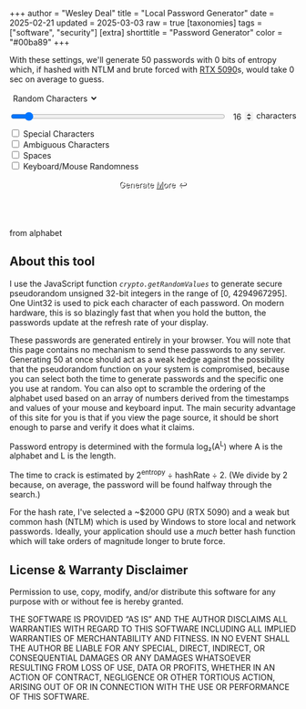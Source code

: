 +++
author = "Wesley Deal"
title = "Local Password Generator"
date = 2025-02-21
updated = 2025-03-03
raw = true
[taxonomies]
tags = ["software", "security"]
[extra]
shorttitle = "Password Generator"
color = "#00ba89"
+++

<style type="text/css">
/*
.content > *:not(div#result) {
	width: calc(min(780px,100%));
	padding: 0 10px;
}
*/
#passwords-exposition p{
	margin-top: 0;
}
#settings-wrapper {
	display: flex;
	gap: 10px;
	flex-direction: column;
	flex: 1 1 300px;
}
#controls{
	display: flex;
	flex-direction: row;
	align-items: end;
	justify-content: space-between;
	flex-wrap: wrap;
	gap: 10px;
	max-width: 80ch;
}
select{
	border: 1px solid var(--color-primary);
	border-radius: 3px;
	font: inherit;
	color: inherit;
	background: none;
	padding: 2px;
}
input {
	accent-color: var(--color-pop);
	color: inherit;
}
#settings-wrapper div.length-container{
	display: flex;
	gap: 5px;
	flex-wrap: wrap;
}
#length{
	flex: 1 0 120px;
}
#length_val{
	width: 3em;
	background: transparent;
	border: none;
	border-bottom: 1px solid var(--color-fg);
	font: inherit;
	padding: 0;
	text-align: center;
}
input[type=number]::-webkit-inner-spin-button {
	opacity: 1;
}
.word-settings{
	display: none;
}
#genbutton-wrapper {
	flex: 1 0 200px;
}
@keyframes bgmove {
	from {background-position: 0 0}
	to {background-position: 0 0, 0 0, 800px 0, 0 0}
}
button#generate {
	font: 350 1.5em/1.5 var(--typeface-body), sans-serif;
	color: inherit;
	border: 2px solid var(--color-primary);
	border-radius: 3px;
	background: var(--color-bg);
	background: var(--button-overlay), color-mix(in oklch, var(--color-primary-sat), #000 45%);
	padding: 5px 15px;
	transition: border 150ms ease-out, color 150ms ease-out, background 150ms ease-out;
	width: 100%;
	user-select: none;
	box-shadow: 0 2px 5px color-mix(in srgb, var(--color-fg) 20%, transparent);
	box-shadow: var(--button-shadow);
	border: var(--button-border);
	color: #fff;
	text-shadow: 1px 1px 0 #000;
	transition: all 70ms ease-out;
}
button#generate:hover {
	//background: var(--color-pop);
	//color: var(--color-bg);
	//border: 2px solid var(--color-pop);
	background: var(--button-highlight-overlay), color-mix(in oklch, var(--color-primary-sat), #000 45%);
	box-shadow: var(--button-shadow-hover);
}
button#generate:active {
	background: var(--button-highlight-overlay), color-mix(in oklch, var(--color-pop), #000 45%);
	animation: bgmove 15s infinite linear;
}
#copied-caption{
	opacity: 0;
	font-size: 1.5em;
	color: var(--color-pop);
	font-weight: bold;
	transition: opacity 250ms ease-in-out;
	border-radius: 5px;
	border: 2px solid;
	pointer-events: none;
	user-select: none;
	margin-top: 10px;
	text-align: center;
}
#copied-caption.active{
	opacity: 1;
}
#result{
	font-family: var(--typeface-mono),"Red Hat Mono",Consolas,monospace;
	font-size: 1.5em;
	border: 1px solid var(--color-fg);
	background: color-mix(in srgb, var(--color-bg) 80%, transparent);
	margin: 10px 0;
	overflow-x: auto;
	max-width: min(100%,1600px);
}
#result.smaller{
	font-size: 1em;
}
#result ul{
	display: flex;
	flex-wrap: wrap;
	gap: 24px 20px;
	justify-content: start;
	padding: 0 20px;
}
#result li{
	display: flex;
	width: auto;
	padding: 0;
	margin: 0;
	line-height: 1;
	white-space: pre;
}
#result li.copied{
	border-bottom: 2px solid var(--color-accent);
	margin-bottom: -2px;
	font-style: italic;
}
</style>
<div id="passwords-exposition">
	<p>With these settings, we'll generate 50 passwords with <span id="entropy">0</span> bits of entropy which, if hashed with NTLM and brute forced with <a href="https://gist.github.com/Chick3nman/09bac0775e6393468c2925c1e1363d5c">RTX 5090</a>s, would take <span id="hashtime">0 sec</span> on average to guess.
</div>
<div id="controls">
	<div id="settings-wrapper">
		<div>
			<select id="mode" onchange="pwgen()">
				<option value="char">Random Characters</option>
				<option value="words" disabled>Random Words</option>
			</select>
		</div>
		<div class="length-container">
			<input type="range" id="length" min="8" max="128" value="16">
			<input type="number" id="length_val" value="16"></input>
   			<label for="length"> characters</label>
		</div>
		<div class="char-settings">
			<input type="checkbox" id="specials" value="specials" onchange="pwgen()">
			<label for="specials"> Special Characters</label><br>
			<input type="checkbox" id="ambiguous" value="ambiguous" onchange="pwgen()">
			<label for="ambiguous"> Ambiguous Characters</label><br>
			<input type="checkbox" id="spaces" value="spaces" onchange="pwgen()">
			<label for="spaces"> Spaces</label><br>
			<input type="checkbox" id="user-entropy" value="user-entropy" onchange="pwgen()">
			<label for="user-entropy"> Keyboard/Mouse Randomness</label><br>
		</div>
		<div class="word-settings">
			<input type="checkbox" id="separators" value="separators" onchange="pwgen()">
			<label for="separators"> Separators (-_+= )</label><br>
			<select id="capitalization">
				<option value="none">lowercase</option>
				<option value="all">ALL CAPS</option>
				<option value="first">First Letters</option>
				<option value="rand-first">random First letters</option>
				<option value="rand">raNDOm cAps</option>option>
			</select>
			<select id="numbers">
				<option value="none">No numbers</option>
				<option value="2">2 digits, start and/or end</option>
				<option value="4">4 digits, start and/or end</option>
				<option value="3">1-3 digits randomly placed</option>
			</select>
		</div>
	</div>
	<div id="genbutton-wrapper">
		<button type="button" id="generate">Generate <u>M</u>ore ↩</button>
	</div>
</div>

<div id="copied-caption">
	COPIED TO CLIPBOARD
</div>

<div id="result"></div>

<div id="alphabet-container">
	<p>from alphabet <code id="alphabet"></code></p>
</div>

<div id="information">
	<h2>About this tool</h2>
	<p>I use the JavaScript function <i><code>crypto.getRandomValues</code></i> to generate secure pseudorandom unsigned 32-bit integers in the range of [0, 4294967295].
		One Uint32 is used to pick each character of each password. On modern hardware, this is so blazingly fast that when you hold the button, the passwords update
		at the refresh rate of your display.
	<p>These passwords are generated entirely in your browser. You will note that this page contains no mechanism to send these passwords to any server.
		Generating 50 at once should act as a weak hedge against the possibility that the pseudorandom function on your system is compromised, because
		you can select both the time to generate passwords and the specific one you use at random. You can also opt to scramble the ordering of the alphabet used
		based on an array of numbers derived from the timestamps and values of your mouse and keyboard input.
		The main security advantage of this site for you is that if you view the page source, it should be short enough to parse and verify it does what it claims.
	<p>Password entropy is determined with the formula log₂(A<sup>L</sup>) where A is the alphabet and L is the length.
	<p>The time to crack is estimated by 2<sup>entropy</sup> ÷ hashRate ÷ 2. (We divide by 2 because, on average, the password will be found halfway through the search.)
	<p>For the hash rate, I've selected a ~$2000 GPU (RTX 5090) and a weak but common hash (NTLM) which is used by Windows to store local and network passwords.
		Ideally, your application should use a <em>much</em> better hash function which will take orders of magnitude longer to brute force.
</div>

<div id="license">
	<h2>License & Warranty Disclaimer</h2>
	<p>Permission to use, copy, modify, and/or distribute this software for
	any purpose with or without fee is hereby granted.
	<p>THE SOFTWARE IS PROVIDED “AS IS” AND THE AUTHOR DISCLAIMS ALL
	WARRANTIES WITH REGARD TO THIS SOFTWARE INCLUDING ALL IMPLIED WARRANTIES
	OF MERCHANTABILITY AND FITNESS. IN NO EVENT SHALL THE AUTHOR BE LIABLE
	FOR ANY SPECIAL, DIRECT, INDIRECT, OR CONSEQUENTIAL DAMAGES OR ANY
	DAMAGES WHATSOEVER RESULTING FROM LOSS OF USE, DATA OR PROFITS, WHETHER IN
	AN ACTION OF CONTRACT, NEGLIGENCE OR OTHER TORTIOUS ACTION, ARISING OUT
	OF OR IN CONNECTION WITH THE USE OR PERFORMANCE OF THIS SOFTWARE.
</div>

<script>
const maxUInt32 = (new Uint32Array([-1]))[0]
const ambiguousAlphaNumeric = "ABCDEFGHIJKLMNOPQRSTUVWXYZabcdefghijklmnopqrstuvwxyz0123456789";
const unambiguousAlphaNumeric = "ABCDEFGHJKLMNPQRSTUVWXYZabcdefghijkmnpqrstuvwxyz23456789";
const symbols = '`~!@#$%^&*()_+-=[]{}\\|;:\'",<.>/?';
const separators = "-_+=";

var copiedTimeout;

const genButton = document.getElementById("generate");
var genButtonHeld = false;
genButton.addEventListener('pointerdown', (e) => { genButtonHeld = true; });
genButton.addEventListener('pointerup', (e) => { genButtonHeld = false; });
genButton.addEventListener('pointerleave', (e) => { genButtonHeld = false; });
genButton.addEventListener('pointercancel', (e) => { genButtonHeld = false; });
document.body.addEventListener('keydown', (event) => { if(event.code == "Enter" || event.code == "Space" || event.code == "KeyM") genButtonHeld = true; });
document.body.addEventListener('keyup', (event) => { if(event.code == "Enter" || event.code == "Space" || event.code == "KeyM") genButtonHeld = false; });


// Set userEntropy[last 3 milliseconds of timestamp] to pressed or released keycode or screen X or Y position
// this creates an array where fairly random elements are determined by user input.
// later we will loop through this to swap elements of the alphabet from userEntropyIndex % alphabetLength to userEntropyValue % alphabetLength
var userEntropy = new Uint32Array(1000);
function addUserEntropy(entropy){
	var dateEntropy = Number(Date.now().toString().slice(-3));
	userEntropy[dateEntropy] += entropy;
}
document.body.addEventListener('keydown', (event) => {addUserEntropy(event.key.charCodeAt());});
document.body.addEventListener('keyup', (event) => {addUserEntropy(event.key.charCodeAt() + 1);});
document.body.addEventListener('pointermove', (event) => {addUserEntropy(event.screenX + event.screenY);});

var results = document.getElementById("result");
var length = document.getElementById("length");
var length_val = document.getElementById("length_val");
function onChangeLength(event) {
	if (event.target.value > 16) { // set password output font size
		results.classList.add("smaller");
	} else {
		results.classList.remove("smaller");
	}
	if (event.target == document.getElementById('length')){ // update the other HTML control to match
		document.getElementById('length_val').value=event.target.value;
	} else {
		document.getElementById('length').value=event.target.value;
	}
	pwgen();
}
function scrollAdjustLength(event){
	length.value -= Math.sign(event.deltaY);
	onChangeLength(event);
	event.preventDefault();
	event.stopPropagation();
}
length_val.addEventListener('wheel', scrollAdjustLength);
length_val.addEventListener('keyup', onChangeLength);
length_val.addEventListener('mouseup', onChangeLength);
length_val.addEventListener('pointerup', () => length_val.select());
length.addEventListener('input', onChangeLength);
length.addEventListener('wheel', scrollAdjustLength);

function secureRand(min, max, count=1) {
	var randInts = crypto.getRandomValues(new Uint32Array(count));
	var scale = max-min;
	var result = min;
	return randInts.map(r => min + Math.round(scale*(r/maxUInt32)));
}

function pwgen() {
	var result = "";
	const modeElement = document.getElementById("mode");
	const mode = modeElement.options[modeElement.selectedIndex].value;
	const pwlen = parseInt(document.getElementById("length_val").value);
	const specials = document.getElementById("specials").checked;
	const ambiguous = document.getElementById("ambiguous").checked;
	const spaces = document.getElementById("spaces").checked;
	const count = 50;

	// prepare alphabet
	var charSet = ambiguous ? ambiguousAlphaNumeric : unambiguousAlphaNumeric;
	if(specials) {charSet += symbols;}
	if(spaces) {charSet += " ";}
	charSet = Array.from(charSet);
	if (document.getElementById("user-entropy").checked) {
		addUserEntropy(charSet.length+spaces+ambiguous+specials+pwlen);
		for (i=0; i<userEntropy.length; i++) {
			if (userEntropy[i]){
				var a = i % charSet.length;
				var b = userEntropy[i] % charSet.length;
				[charSet[a], charSet[b]] = [charSet[b], charSet[a]];
			}
		}
	}

	var resultInnerHTML = "<ul>";
	var randChars = Array.from(secureRand(0, charSet.length-1, pwlen*count));
	for (i=0; i<count; i++) {
		var pw = randChars.slice(i*pwlen,i*pwlen+pwlen).map(c => charSet[c]).join("");
		resultInnerHTML += "<li>" + pw.replaceAll("&","&amp;").replaceAll(">","&gt;").replaceAll("<","&lt;").replaceAll("\\",'&bsol;') + "</li>";
	}
	resultInnerHTML += "</ul>"
	document.getElementById("result").innerHTML = resultInnerHTML;

	for (el of document.querySelectorAll("#result li")){ // auto copy password on click
		el.addEventListener('click', function(e) {
			window.getSelection().removeAllRanges();
			r = document.createRange();
			r.selectNodeContents(e.target.closest('li'));
			window.getSelection().addRange(r);
			document.execCommand('copy');
			e.target.closest('li').classList.add('copied');
			document.getElementById("copied-caption").classList.add("active");
			window.clearTimeout(copiedTimeout);
			copiedTimeout = window.setTimeout(() => {document.getElementById("copied-caption").classList.remove("active");}, 1000);
		});
	}

	// determine and display time to crack
	const hashRate = 3.401e+11;
	var entropy = Math.log2(Math.pow(charSet.length, pwlen));
	var hashTime = Math.pow(2, entropy) / hashRate / 2 / 3600 / 24 / 365;
	if (hashTime < 1/365/24) {
		hashTimeText = (hashTime*365*24*3600).toPrecision(3) + " GPU-seconds";
	} else if (hashTime < 1/365) {
		hashTimeText = (hashTime*365*24).toPrecision(3) + " GPU-hours";
	} else if (hashTime < 1) {
		hashTimeText = (hashTime*365).toPrecision(3) + " GPU-days";
	} else if (hashTime < 1000000) {
		hashTimeText = hashTime.toLocaleString("en-US", {notation: "compact", maximumSignificantDigits: 3})  + " GPU-years";
	} else if (hashTime < 1000000000) {
		hashTimeText = (hashTime / 1000000).toPrecision(3) + " million GPU-years";
	} else if (hashTime < 1000000000000) {
		hashTimeText = (hashTime / 1000000000).toPrecision(3) + " billion GPU-years";
	} else if (hashTime < 1000000000000000) {
		hashTimeText = (hashTime / 1000000000000).toPrecision(3) + " trillion GPU-years";
	} else {
		hashTimeText = hashTime.toPrecision(3) + " GPU-years";
	}
	document.getElementById("entropy").innerHTML = entropy.toPrecision(3);
	document.getElementById("hashtime").innerHTML = hashTimeText;
	document.getElementById("alphabet").innerHTML = charSet.join("").replaceAll("&","&amp;").replaceAll(">","&gt;").replaceAll("<","&lt;").replaceAll("\\",'&bsol;');
}

function monitorGenButton() { // generate passwords each frame
	if (genButtonHeld) pwgen();
	window.requestAnimationFrame(monitorGenButton);
}

monitorGenButton();
addUserEntropy(window.screen.availHeight); // init user based entropy with screen height
addUserEntropy(window.screen.availWidth); // and width
addUserEntropy(navigator.deviceMemory); // and the user's device memory
Array.from(navigator.userAgent).map(c => addUserEntropy(c.charCodeAt())); // and the character codes of the user agent
// (all of which are predictable, but at worst this is better than no scrambling)
pwgen();
</script>
